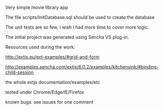 Very simple movie library app

The file scripts/InitDatabase.sql should be used to create the database

The unit tests are so few, I wish I had more time to cover more logic.

The initial project was generated using Sencha VS plug-in.

Resources used during the work:

http://extjs.eu/ext-examples/#grid-and-form

http://examples.sencha.com/extjs/6.0.2/examples/kitchensink/#binding-child-session

the whole extjs documentation/examples/etc

tested under Chrome/Edge/IE/Firefox

known bugs: see issues for one comment
 
 

